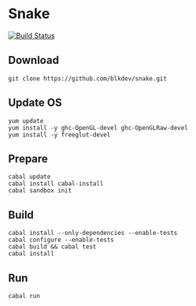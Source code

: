 # Snake
[![Build Status](https://travis-ci.org/blkdev/snake.svg?branch=master)](https://travis-ci.org/blkdev/snake)

## Download
    git clone https://github.com/blkdev/snake.git

## Update OS
    yum update
    yum install -y ghc-OpenGL-devel ghc-OpenGLRaw-devel
    yum install -y freeglut-devel

## Prepare
    cabal update
    cabal install cabal-install
    cabal sandbox init

## Build
    cabal install --only-dependencies --enable-tests
    cabal configure --enable-tests
    cabal build && cabal test
    cabal install

## Run
    cabal run
